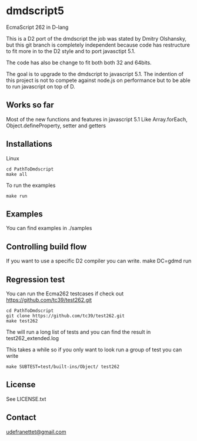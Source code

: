 # dmdscript5

EcmaScript 262 in D-lang

This is a D2 port of the dmdscript the job was stated by Dmitry Olshansky, but this git branch is completely independent because code has restructure to fit more in to the D2 style and to port javasctipt 5.1.

The code has also be change to fit both both 32 and 64bits.

The goal is to upgrade to the dmdscript to javascript 5.1.
The indention of this project is not to compete against node.js on performance but to be able to run javascript on top of D.


Works so far
-------
Most of the new functions and features in javascript 5.1
Like Array.forEach, Object.defineProperty, setter and getters

Installations
-------

Linux

    cd PathToDmdscript
    make all

To run the examples

    make run

Examples
-------

You can find examples in ./samples

Controlling build flow
-------

If you want to use a specific D2 compiler you can write.
    make DC=gdmd run


Regression test
-------
You can run the Ecma262 testcases if check out https://github.com/tc39/test262.git

    cd PathToDmdscript
    git clone https://github.com/tc39/test262.git
    make test262

The will run a long list of tests and you can find the result in test262_extended.log

This takes a while so if you only want to look run a group of test you can write

    make SUBTEST=test/built-ins/Object/ test262



License
-------
See LICENSE.txt


Contact
-------

udefranettet@gmail.com
